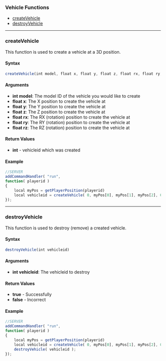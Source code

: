 ### Vehicle Functions
- [createVehicle](#createVehicle)
- [destroyVehicle](#destroyVehicle)
---

### createVehicle
This function is used to create a vehicle at a 3D position.

#### Syntax
```js
createVehicle(int model, float x, float y, float z, float rx, float ry, float rz)
```

#### Arguments
- **int model**: The model ID of the vehicle you would like to create
- **float x**: The X position to create the vehicle at
- **float y**: The Y position to create the vehicle at
- **float z**: The Z position to create the vehicle at
- **float rx**: The RX (rotation) position to create the vehicle at
- **float ry**: The RY (rotation) position to create the vehicle at
- **float rz**: The RZ (rotation) position to create the vehicle at

#### Return Values
- **int** - vehicleid which was created

#### Example
```js
//SERVER
addCommandHandler( "run",
function( playerid )
{
	local myPos = getPlayerPosition(playerid)
	local vehicleid = createVehicle( 0, myPos[0], myPos[1], myPos[2], 0.0, 0.0, 0.0 );
});
```
---
### destroyVehicle
This function is used to destroy (remove) a created vehicle.

#### Syntax
```js
destroyVehicle(int vehicleid)
```

#### Arguments
- **int vehicleid**: The vehicleid to destroy

#### Return Values
- **true** - Successfully
- **false** - Incorrect

#### Example
```js
//SERVER
addCommandHandler( "run",
function( playerid )
{
	local myPos = getPlayerPosition(playerid)
	local vehicleid = createVehicle( 0, myPos[0], myPos[1], myPos[2], 0.0, 0.0, 0.0 );
	destroyVehicle( vehicleid );
});
```